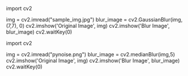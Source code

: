 import cv2

img = cv2.imread("sample_img.jpg")
blur_image = cv2.GaussianBlur(img, (7,7), 0)
cv2.imshow('Original Image', img)
cv2.imshow('Blur Image', blur_image)
cv2.waitKey(0)

import cv2

img = cv2.imread("pynoise.png")
blur_image = cv2.medianBlur(img,5)
cv2.imshow('Original Image', img)
cv2.imshow('Blur Image', blur_image)
cv2.waitKey(0)

